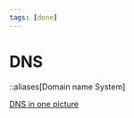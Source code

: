 ```yaml
---
tags: [done]
---
```


# DNS

::aliases[Domain name System]

[DNS in one picture](https://roadmap.sh/guides/dns-in-one-picture)
